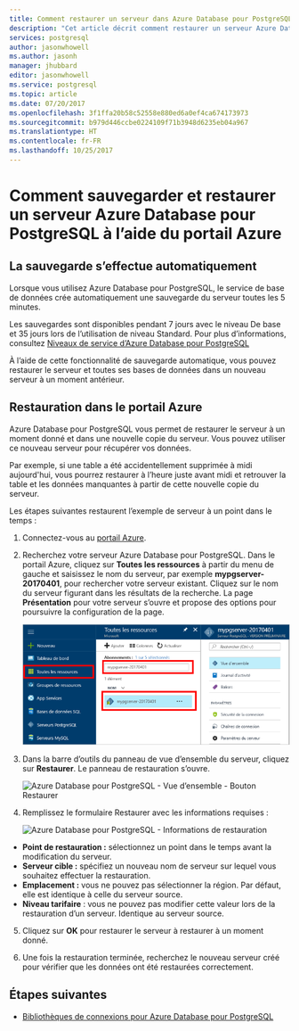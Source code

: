 ```yaml
---
title: Comment restaurer un serveur dans Azure Database pour PostgreSQL | Microsoft Docs
description: "Cet article décrit comment restaurer un serveur Azure Database pour PostgreSQL à l’aide du portail Azure."
services: postgresql
author: jasonwhowell
ms.author: jasonh
manager: jhubbard
editor: jasonwhowell
ms.service: postgresql
ms.topic: article
ms.date: 07/20/2017
ms.openlocfilehash: 3f1ffa20b58c52558e880ed6a0ef4ca674173973
ms.sourcegitcommit: b979d446ccbe0224109f71b3948d6235eb04a967
ms.translationtype: HT
ms.contentlocale: fr-FR
ms.lasthandoff: 10/25/2017
---
```

# <a name="how-to-backup-and-restore-a-server-in-azure-database-for-postgresql-using-the-azure-portal"></a>Comment sauvegarder et restaurer un serveur Azure Database pour PostgreSQL à l’aide du portail Azure

## <a name="backup-happens-automatically"></a>La sauvegarde s’effectue automatiquement
Lorsque vous utilisez Azure Database pour PostgreSQL, le service de base de données crée automatiquement une sauvegarde du serveur toutes les 5 minutes. 

Les sauvegardes sont disponibles pendant 7 jours avec le niveau De base et 35 jours lors de l’utilisation de niveau Standard. Pour plus d’informations, consultez [Niveaux de service d’Azure Database pour PostgreSQL](concepts-service-tiers.md)

À l’aide de cette fonctionnalité de sauvegarde automatique, vous pouvez restaurer le serveur et toutes ses bases de données dans un nouveau serveur à un moment antérieur.

## <a name="restore-in-the-azure-portal"></a>Restauration dans le portail Azure
Azure Database pour PostgreSQL vous permet de restaurer le serveur à un moment donné et dans une nouvelle copie du serveur. Vous pouvez utiliser ce nouveau serveur pour récupérer vos données. 

Par exemple, si une table a été accidentellement supprimée à midi aujourd'hui, vous pourrez restaurer à l’heure juste avant midi et retrouver la table et les données manquantes à partir de cette nouvelle copie du serveur.

Les étapes suivantes restaurent l’exemple de serveur à un point dans le temps :
1. Connectez-vous au [portail Azure](https://portal.azure.com/).
2. Recherchez votre serveur Azure Database pour PostgreSQL. Dans le portail Azure, cliquez sur **Toutes les ressources** à partir du menu de gauche et saisissez le nom du serveur, par exemple **mypgserver-20170401**, pour rechercher votre serveur existant. Cliquez sur le nom du serveur figurant dans les résultats de la recherche. La page **Présentation** pour votre serveur s’ouvre et propose des options pour poursuivre la configuration de la page.

   ![Portail Azure - Recherche pour localiser votre serveur](media/postgresql-howto-restore-server-portal/1-locate.png)

3. Dans la barre d’outils du panneau de vue d’ensemble du serveur, cliquez sur **Restaurer**. Le panneau de restauration s’ouvre.

   ![Azure Database pour PostgreSQL - Vue d’ensemble - Bouton Restaurer](./media/postgresql-howto-restore-server-portal/2_server.png)

4. Remplissez le formulaire Restaurer avec les informations requises :

   ![Azure Database pour PostgreSQL - Informations de restauration ](./media/postgresql-howto-restore-server-portal/3_restore.png)
  - **Point de restauration :** sélectionnez un point dans le temps avant la modification du serveur.
  - **Serveur cible :** spécifiez un nouveau nom de serveur sur lequel vous souhaitez effectuer la restauration.
  - **Emplacement :** vous ne pouvez pas sélectionner la région. Par défaut, elle est identique à celle du serveur source.
  - **Niveau tarifaire** : vous ne pouvez pas modifier cette valeur lors de la restauration d’un serveur. Identique au serveur source. 

5. Cliquez sur **OK** pour restaurer le serveur à restaurer à un moment donné. 

6. Une fois la restauration terminée, recherchez le nouveau serveur créé pour vérifier que les données ont été restaurées correctement.

## <a name="next-steps"></a>Étapes suivantes
- [Bibliothèques de connexions pour Azure Database pour PostgreSQL](concepts-connection-libraries.md)
